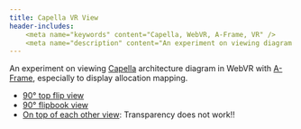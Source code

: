```yaml
---
title: Capella VR View
header-includes:
    <meta name="keywords" content="Capella, WebVR, A-Frame, VR" />
    <meta name="description" content="An experiment on viewing diagram mapping in WebVR" />
---
```


An experiment on viewing [Capella](https://www.eclipse.org/capella/) architecture diagram in WebVR with [A-Frame](https://aframe.io/), especially to display allocation mapping.

* [90&deg; top flip view](lab-pab-90-degree.html)
* [90&deg; flipbook view](lab-pab-90-vertical.html)
* [On top of each other view](layer-style-view.html): Transparency does not work!!
